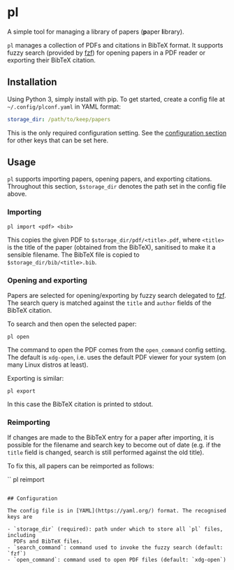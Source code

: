 # pl

A simple tool for managing a library of papers (**p**aper **l**ibrary).

`pl` manages a collection of PDFs and citations in BibTeX format. It supports
fuzzy search (provided by [fzf](https://github.com/junegunn/fzf)) for opening
papers in a PDF reader or exporting their BibTeX citation.

## Installation

Using Python 3, simply install with pip. To get started, create a config file
at `~/.config/plconf.yaml` in YAML format:

```yaml
storage_dir: /path/to/keep/papers
```

This is the only required configuration setting. See the [configuration
section](#configuration) for other keys that can be set here.

## Usage

`pl` supports importing papers, opening papers, and exporting citations.
Throughout this section, `$storage_dir` denotes the path set in the config file
above.

### Importing

```
pl import <pdf> <bib>
```

This copies the given PDF to `$storage_dir/pdf/<title>.pdf`, where `<title>` is
the title of the paper (obtained from the BibTeX), sanitised to make it a
sensible filename. The BibTeX file is copied to `$storage_dir/bib/<title>.bib`.

### Opening and exporting

Papers are selected for opening/exporting by fuzzy search delegated to
[fzf](https://github.com/junegunn/fzf). The search query is matched against the
`title` and `author` fields of the BibTeX citation.

To search and then open the selected paper:
```
pl open
```

The command to open the PDF comes from the `open_command` config setting. The
default is `xdg-open`, i.e. uses the default PDF viewer for your system (on
many Linux distros at least).

Exporting is similar:
```
pl export
```

In this case the BibTeX citation is printed to stdout.

### Reimporting

If changes are made to the BibTeX entry for a paper after importing, it is
possible for the filename and search key to become out of date (e.g. if the
`title` field is changed, search is still performed against the old title).

To fix this, all papers can be reimported as follows:

``
pl reimport
```

## Configuration

The config file is in [YAML](https://yaml.org/) format. The recognised keys are

- `storage_dir` (required): path under which to store all `pl` files, including
  PDFs and BibTeX files.
- `search_command`: command used to invoke the fuzzy search (default: `fzf`)
- `open_command`: command used to open PDF files (default: `xdg-open`)
